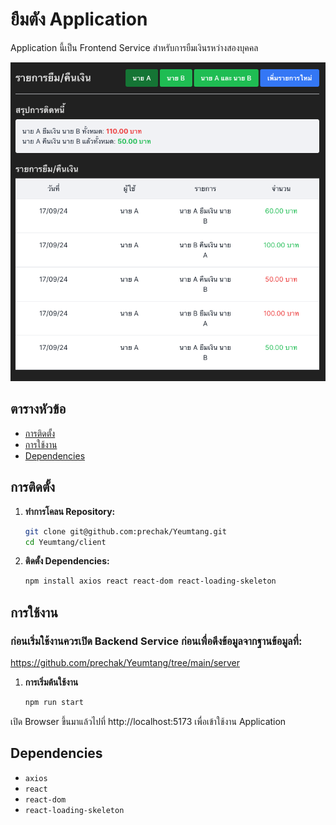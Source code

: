 # ยืมตัง Application

Application นี้เป็น Frontend Service สำหรับการยืมเงินรหว่างสองบุคคล

![Yeumtang-Screenshot](./public/Yeumtang-Screenshot.png)

## ตารางหัวข้อ

- [การติดตั้ง](#การติดตั้ง)
- [การใช้งาน](#การใช้งาน)
- [Dependencies](#dependencies)

## การติดตั้ง

1. **ทำการโคลน Repository:**

   ```bash
   git clone git@github.com:prechak/Yeumtang.git
   cd Yeumtang/client
   ```

2. **ติดตั้ง Dependencies:**
   ```bash
   npm install axios react react-dom react-loading-skeleton
   ```

## การใช้งาน

### ก่อนเริ่มใช้งานควรเปิด Backend Service ก่อนเพื่อดึงข้อมูลจากฐานข้อมูลที่:
https://github.com/prechak/Yeumtang/tree/main/server

1. **การเริ่มต้นใช้งาน**

   ```bash
   npm run start
   ```

เปิด Browser ขึ้นมาแล้วไปที่ http://localhost:5173 เพื่อเข้าใช้งาน Application

## Dependencies

- `axios`
- `react`
- `react-dom`
- `react-loading-skeleton`
